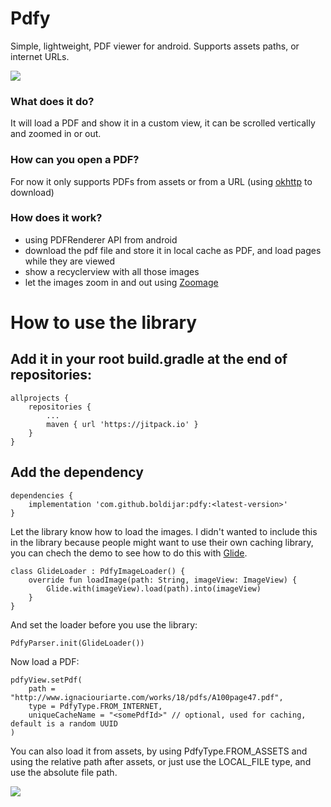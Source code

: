# Pdfy
Simple, lightweight, PDF viewer for android. Supports assets paths, or internet URLs.

[![](https://jitpack.io/v/boldijar/pdfy.svg)](https://jitpack.io/#boldijar/pdfy)

### What does it do?
It will load a PDF and show it in a custom view, it can be scrolled vertically and zoomed in or out.

### How can you open a PDF?
For now it only supports PDFs from assets or from a URL (using [okhttp](https://square.github.io/okhttp/) to download)

### How does it work?
* using PDFRenderer API from android
* download the pdf file and store it in local cache as PDF, and load pages while they are viewed
* show a recyclerview with all those images
* let the images zoom in and out using [Zoomage](https://github.com/jsibbold/zoomage)

# How to use the library

## Add it in your root build.gradle at the end of repositories:

```
allprojects {
    repositories {
        ...
        maven { url 'https://jitpack.io' }
    }
}
```

## Add the dependency

```
dependencies {
    implementation 'com.github.boldijar:pdfy:<latest-version>'
}
```

Let the library know how to load the images. I didn't wanted to include this in the library because people might want to use their own caching library, you can chech the demo to see how to do this with [Glide](https://github.com/bumptech/glide).

```
class GlideLoader : PdfyImageLoader() {
    override fun loadImage(path: String, imageView: ImageView) {
        Glide.with(imageView).load(path).into(imageView)
    }
}
```

And set the loader before you use the library:
```
PdfyParser.init(GlideLoader())
```

Now load a PDF:

``` 
pdfyView.setPdf(
    path = "http://www.ignaciouriarte.com/works/18/pdfs/A100page47.pdf",
    type = PdfyType.FROM_INTERNET,
    uniqueCacheName = "<somePdfId>" // optional, used for caching, default is a random UUID
)
```

You can also load it from assets, by using PdfyType.FROM_ASSETS and using the relative path after assets, or just use the LOCAL_FILE type, and use the absolute file path.

![](https://github.com/boldijar/pdfy/raw/main/gif.gif)

